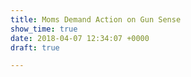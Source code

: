 ```yaml
---
title: Moms Demand Action on Gun Sense
show_time: true
date: 2018-04-07 12:34:07 +0000
draft: true

---
```

